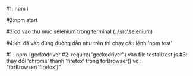 <!-- CÁCH CHẠY SELENIUM TRONG PROJECT -->

#1: npm i

#2:npm start

#3:cd vào thư mục selenium trong terminal (..\src\selenium)

#4:khi đã vào đúng đường dẫn như trên thì chạy câu lệnh 'npm test'

<!-- CÁCH TEST TRÊN TRÌNH DUYỆT FIRE FOX -->

#1 : npm i geckodriver
#2: require("geckodriver") vào file testall.test.js
#3: thay đổi 'chrome' thành 'firefox' trong forBrowser() vd : "forBrowser('firefox')"

<!-- HẾT! -->
